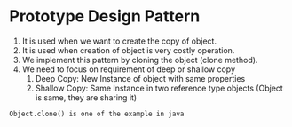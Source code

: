 # Prototype Design Pattern
1. It is used when we want to create the copy of object.
2. It is used when creation of object is very costly operation.
3. We implement this pattern by cloning the object (clone method).
4. We need to focus on requirement of deep or shallow copy
    1. Deep Copy: New Instance of object with same properties
    2. Shallow Copy: Same Instance in two reference type objects (Object is same, they are sharing it)

`Object.clone() is one of the example in java`